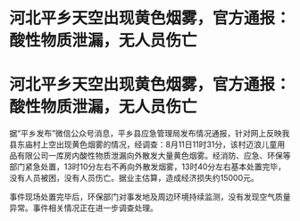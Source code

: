 # 河北平乡天空出现黄色烟雾，官方通报：酸性物质泄漏，无人员伤亡

# 河北平乡天空出现黄色烟雾，官方通报：酸性物质泄漏，无人员伤亡

据“平乡发布”微信公众号消息，平乡县应急管理局发布情况通报，针对网上反映我县东庙村上空出现黄色烟雾的情况，经调查：8月11日11时31分，该村迈浪儿童用品有限公司一库房内酸性物质泄漏向外散发大量黄色烟雾。经消防、应急、环保等部门紧急处置，13时10分左右不再向外散发烟雾，13时40分左右基本处置完毕，没有人员被困，没有人员伤亡。据业主估算，造成经济损失约15000元。

事件现场处置完毕后，环保部门对事发地及周边环境持续监测，没有发现空气质量异常。事件相关情况正在进一步调查处理。

